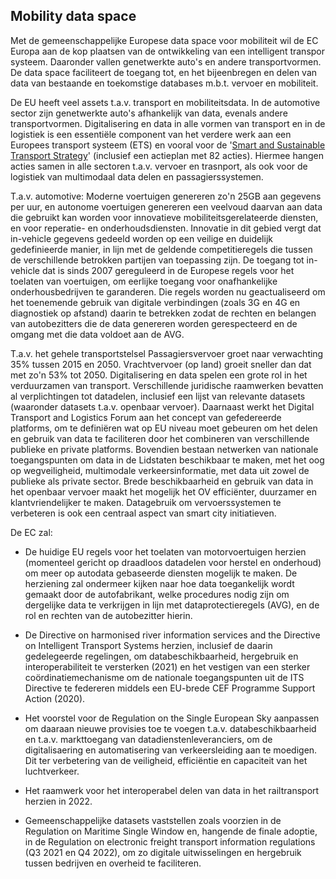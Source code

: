 ## Mobility data space
Met de gemeenschappelijke Europese data space voor mobiliteit wil de EC Europa aan de kop plaatsen van de ontwikkeling van een intelligent transpor systeem. Daaronder vallen genetwerkte auto's en andere transportvormen. De data space faciliteert de toegang tot, en het bijeenbregen en delen van data van bestaande en toekomstige databases m.b.t. vervoer en mobiliteit.

De EU heeft veel assets t.a.v. transport en mobiliteitsdata. In de automotive sector zijn genetwerkte auto's afhankelijk van data, evenals andere transportvormen. Digitalisering en data in alle vormen van transport en in de logistiek is een essentiële component van het verdere werk aan een Europees transport systeem (ETS) en vooral voor de '[Smart and Sustainable Transport Strategy](https://eur-lex.europa.eu/legal-content/EN/TXT/?uri=CELEX%3A52020DC0789)'  (inclusief een actieplan met 82 acties). Hiermee hangen acties samen in alle sectoren t.a.v. vervoer en trasnport, als ook voor de logistiek van multimodaal data delen en passagierssystemen.


T.a.v. automotive:
Moderne voertuigen genereren zo'n 25GB aan gegevens per uur, en autonome voertuigen genereren een veelvoud daarvan aan data die gebruikt kan worden voor innovatieve mobiliteitsgerelateerde diensten, en voor reperatie- en onderhoudsdiensten. Innovatie in dit gebied vergt dat in-vehicle gegevens gedeeld worden op een veilige en duidelijk gedefinieerde manier, in lijn met de geldende competitieregels die tussen de verschillende betrokken partijen van toepassing zijn. 
De toegang tot in-vehicle dat is sinds 2007 gereguleerd in de Europese regels voor het toelaten van voertuigen, om eerlijke toegang voor onafhankelijke onderhousbedrijven te garanderen. Die regels worden nu geactualiseerd om het toenemende gebruik van digitale verbindingen (zoals 3G en 4G en diagnostiek op afstand) daarin te betrekken zodat de rechten en belangen van autobezitters die de data genereren worden gerespecteerd en de omgang met die data voldoet aan de AVG.

T.a.v. het gehele transportstelsel
Passagiersvervoer groet naar verwachting 35% tussen 2015 en 2050. Vrachtvervoer (op land) groeit sneller dan dat met zo'n 53% tot 2050. Digitalisering en data spelen een grote rol in het verduurzamen van transport.
Verschillende juridische raamwerken bevatten al verplichtingen tot datadelen, inclusief een lijst van relevante datasets (waaronder datasets t.a.v. openbaar vervoer). Daarnaast werkt het Digital Transport and Logistics Forum aan het concept van gefedereerde platforms, om te definiëren wat op EU niveau moet gebeuren om het delen en gebruik van data te faciliteren door het combineren van verschillende publieke en private platforms. Bovendien bestaan netwerken van nationale toegangspunten om data in de Lidstaten beschikbaar te maken, met het oog op wegveiligheid, multimodale verkeersinformatie, met data uit zowel de publieke als private sector. Brede beschikbaarheid en gebruik van data in het openbaar vervoer maakt het mogelijk het OV efficiënter, duurzamer en klantvriendelijker te maken. 
Datagebruik om vervoerssystemen te verbeteren is ook een centraal aspect van smart city initiatieven.

De EC zal:

-  De huidige EU regels voor het toelaten van motorvoertuigen herzien (momenteel gericht op draadloos datadelen voor herstel en onderhoud) om meer op autodata gebaseerde diensten mogelijk te maken. De herziening zal ondermeer kijken naar hoe data toegankelijk wordt gemaakt door de autofabrikant, welke procedures nodig zijn om dergelijke data te verkrijgen in lijn met dataprotectieregels (AVG), en de rol en rechten van de autobezitter hierin.
    
-  De Directive on harmonised river information services and the Directive on Intelligent Transport Systems herzien, inclusief de daarin gedelegeerde regelingen, om databeschikbaarheid, hergebruik en interoperabiliteit te versterken (2021) en het vestigen van een sterker coördinatiemechanisme om de nationale toegangspunten uit de ITS Directive te federeren middels een EU-brede CEF Programme Support Action (2020).
    
-  Het voorstel  voor de Regulation on the Single European Sky aanpassen om daaraan nieuwe provisies toe te voegen t.a.v. databeschikbaarheid en t.a.v. markttoegang van datadienstenleveranciers, om de digitalisaering en automatisering van verkeersleiding aan te moedigen. Dit ter verbetering van de veiligheid, efficiëntie en capaciteit van het luchtverkeer.

-  Het raamwerk voor het interoperabel delen van data in het railtransport herzien in 2022.
    
-  Gemeenschappelijke datasets vaststellen zoals voorzien in de Regulation on Maritime Single Window en, hangende de finale adoptie, in de Regulation on electronic freight transport information regulations (Q3 2021 en Q4 2022), om zo digitale uitwisselingen en hergebruik tussen bedrijven en overheid te faciliteren.


